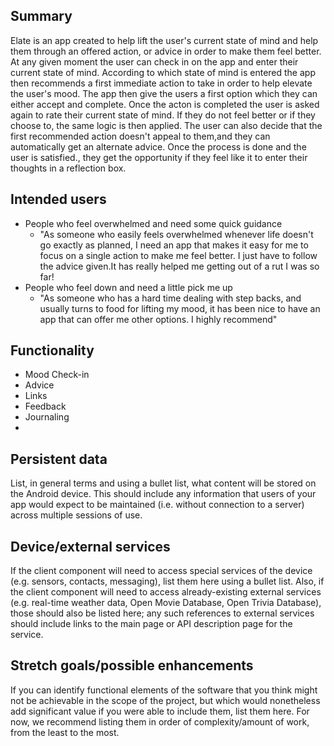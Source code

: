 ## Summary
Elate is an app created to help lift the user's current state of mind and help them through an offered action, or advice in order to make them feel better.
At any given moment the user can check in on the app and enter their current state of mind. According to which state of mind is entered the app then recommends a first immediate action to take in order to help elevate the user's mood.
The app then give the users a first option which they can either accept and complete. Once the acton is completed the user is asked again to rate their current state of mind. If they do not feel better or if they choose to, the same logic is then applied.
The user can also decide that the first recommended action doesn't appeal to them,and they can automatically get an alternate advice.
Once the process is done and the user is satisfied., they get the opportunity if they feel like it to enter their thoughts in a reflection box.
## Intended users

- People who feel overwhelmed and need some quick guidance
  - "As someone who easily feels overwhelmed whenever life doesn't go exactly as planned, I need an app that makes it easy for me to focus on a single action to make me feel better. I just have to follow the advice given.It has really helped me getting out of a rut I was so far!
- People who feel down and need a little pick me up
  - "As someone who has a hard time dealing with step backs, and usually turns to food for lifting my mood, it has been nice to have an app that can offer me other options. I highly recommend"
 
## Functionality
- Mood Check-in
- Advice
- Links
- Feedback
- Journaling
- 


## Persistent data

List, in general terms and using a bullet list, what content will be stored on the Android device. This should include any information that users of your app would expect to be maintained (i.e. without connection to a server) across multiple sessions of use. 
    
## Device/external services

If the client component will need to access special services of the device (e.g. sensors, contacts, messaging), list them here using a bullet list. Also, if the client component will need to access already-existing external services (e.g. real-time weather data, Open Movie Database, Open Trivia Database), those should also be listed here; any such references to external services should include links to the main page or API description page for the service.

## Stretch goals/possible enhancements 

If you can identify functional elements of the software that you think might not be achievable in the scope of the project, but which would nonetheless add significant value if you were able to include them, list them here. For now, we recommend listing them in order of complexity/amount of work, from the least to the most.
